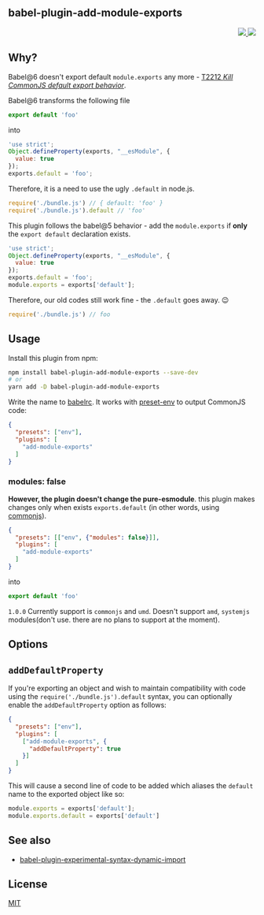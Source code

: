 babel-plugin-add-module-exports
---

<p align="right">
  <a href="https://npmjs.org/package/babel-plugin-add-module-exports">
    <img src="https://img.shields.io/npm/v/babel-plugin-add-module-exports.svg?style=flat-square">
  </a>
  <a href="https://travis-ci.org/59naga/babel-plugin-add-module-exports">
    <img src="http://img.shields.io/travis/59naga/babel-plugin-add-module-exports.svg?style=flat-square">
  </a>
</p>

Why?
---

Babel@6 doesn't export default `module.exports` any more - [T2212 *Kill CommonJS default export behavior*](https://phabricator.babeljs.io/T2212).

Babel@6 transforms the following file

```js
export default 'foo'
```

into

```js
'use strict';
Object.defineProperty(exports, "__esModule", {
  value: true
});
exports.default = 'foo';
```

Therefore, it is a need to use the ugly `.default` in node.js.

```js
require('./bundle.js') // { default: 'foo' }
require('./bundle.js').default // 'foo'
```

This plugin follows the babel@5 behavior - add the `module.exports` if **only** the `export default` declaration exists.

```js
'use strict';
Object.defineProperty(exports, "__esModule", {
  value: true
});
exports.default = 'foo';
module.exports = exports['default'];
```

Therefore, our old codes still work fine - the `.default` goes away. :wink:

```js
require('./bundle.js') // foo
```

Usage
---

Install this plugin from npm:

```bash
npm install babel-plugin-add-module-exports --save-dev
# or
yarn add -D babel-plugin-add-module-exports
```

Write the name to [babelrc](https://babeljs.io/docs/usage/babelrc/). It works with [preset-env](http://babeljs.io/docs/en/babel-preset-env/) to output CommonJS code:

```json
{
  "presets": ["env"],
  "plugins": [
    "add-module-exports"
  ]
}
```

### modules: false

**However, the plugin doesn't change the pure-esmodule**.
this plugin makes changes only when exists `exports.default` (in other words, using [commonjs](https://babeljs.io/docs/en/babel-plugin-transform-es2015-modules-commonjs/)).

```json
{
  "presets": [["env", {"modules": false}]],
  "plugins": [
    "add-module-exports"
  ]
}
```

into

```js
export default 'foo'
```

`1.0.0` Currently support is `commonjs` and `umd`.
Doesn't support `amd`, `systemjs` modules(don't use. there are no plans to support at the moment).

Options
---

## `addDefaultProperty`

If you're exporting an object and wish to maintain compatibility with code using the `require('./bundle.js').default` syntax, you can optionally enable the `addDefaultProperty` option as follows:

```json
{
  "presets": ["env"],
  "plugins": [
    ["add-module-exports", {
      "addDefaultProperty": true
    }]
  ]
}
```
This will cause a second line of code to be added which aliases the `default` name to the exported object like so:
```js
module.exports = exports['default'];
module.exports.default = exports['default']
```

See also
---
* [babel-plugin-experimental-syntax-dynamic-import](https://github.com/59naga/babel-plugin-experimental-syntax-dynamic-import)

License
---
[MIT](http://59naga.mit-license.org/)

